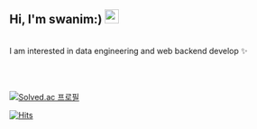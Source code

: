 <!--- 👋 Hi, I’m @swanim
- 👀 I’m interested in ...
- 🌱 I’m currently learning ...
- 💞️ I’m looking to collaborate on ...
- 📫 How to reach me ...
-->
<!---
swanim/swanim is a ✨ special ✨ repository because its `README.md` (this file) appears on your GitHub profile.
You can click the Preview link to take a look at your changes.
--->
<!--![header](https://capsule-render.vercel.app/api?type=wave&color=auto&height=300&section=header&text=hello%20everyone&fontSize=90)
-->

<h2> Hi, I'm swanim:) <img src="https://media.giphy.com/media/hvRJCLFzcasrR4ia7z/giphy.gif" width="25px"> </h2>

<br/>
I am interested in data engineering and web backend develop ✨

<!--## 🔧 Tech Stack 🔧

**OS**
><img src="https://img.shields.io/badge/Linux-FCC624?style=for-the-badge&logo=Linux&logoColor=white">
><img src="https://img.shields.io/badge/Windows-0078D6?style=for-the-badge&logo=Windows&logoColor=white">

**Languages**
>
><img alt="kotlin" src="https://img.shields.io/badge/-Kotlin-01B3E3?style=flat-square&logo=kotlin&logoColor=white" />
><img alt="python" src="https://img.shields.io/badge/-Python-5881D8?style=flat-square&logo=python&logoColor=white" />
><img src="https://img.shields.io/badge/c-%2300599C.svg?style=for-the-badge&logo=c&logoColor=white"> 
><img src="https://img.shields.io/badge/c++-%2300599C.svg?style=for-the-badge&logo=c%2B%2B&logoColor=white">


**IDE**
><img src="https://img.shields.io/badge/Visual-Studio-5C2D91?style=for-the-badge&logo=Visual-Studio&logoColor=white">
-->

<br><br>

[![Solved.ac
프로필](http://mazassumnida.wtf/api/mini/generate_badge?boj=nation)](https://solved.ac/nation)


<!--![swanim's GitHub stats](https://github-readme-stats.vercel.app/api?username=swanim&show_icons=true&theme=radical)-->

[![Hits](https://hits.seeyoufarm.com/api/count/incr/badge.svg?url=https%3A%2F%2Fgithub.com%2Fswanim%2Fswanim.git&count_bg=%2339CDD5&title_bg=%239E9E9E&icon=&icon_color=%23E7E7E7&title=hits&edge_flat=false)](https://hits.seeyoufarm.com)
